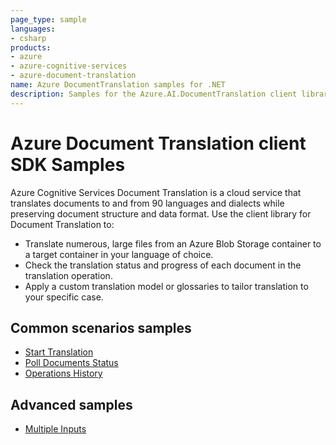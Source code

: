```yaml
---
page_type: sample
languages:
- csharp
products:
- azure
- azure-cognitive-services
- azure-document-translation
name: Azure DocumentTranslation samples for .NET
description: Samples for the Azure.AI.DocumentTranslation client library
---
```


# Azure Document Translation client SDK Samples
Azure Cognitive Services Document Translation is a cloud service that translates documents to and from 90 languages and dialects while preserving document structure and data format. Use the client library for Document Translation to:

* Translate numerous, large files from an Azure Blob Storage container to a target container in your language of choice.
* Check the translation status and progress of each document in the translation operation.
* Apply a custom translation model or glossaries to tailor translation to your specific case.

## Common scenarios samples
- [Start Translation](https://github.com/Azure/azure-sdk-for-net/blob/master/sdk/documenttranslation/Azure.AI.DocumentTranslation/samples/Sample1_StartTranslation.md)
- [Poll Documents Status](https://github.com/Azure/azure-sdk-for-net/blob/master/sdk/documenttranslation/Azure.AI.DocumentTranslation/samples/Sample2_PollIndividualDocuments.md)
- [Operations History](https://github.com/Azure/azure-sdk-for-net/blob/master/sdk/documenttranslation/Azure.AI.DocumentTranslation/samples/Sample3_OperationsHistory.md)

## Advanced samples
- [Multiple Inputs](https://github.com/Azure/azure-sdk-for-net/blob/master/sdk/documenttranslation/Azure.AI.DocumentTranslation/samples/Sample4_MultipleInputs.md)

[README]: https://github.com/Azure/azure-sdk-for-net/blob/master/sdk/textanalytics/Azure.AI.TextAnalytics/README.md
